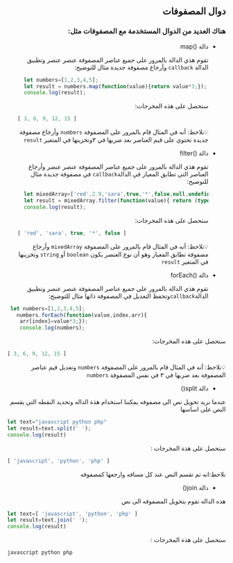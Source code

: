 <div dir="rtl" align="right">


## دوال المصفوفات  ##

### هناك العديد من الدوال المستخدمة مع المصفوفات مثل: ###

<ul>
<li>دالة ()map</li>


تقوم هذي الدالة بالمرور على جميع عناصر المصفوفة عنصر عنصر وتطبيق الدالة `callback`  وأرجاع مصفوفة جديدة مثال للتوضيح:


<div dir="ltr" align="left">

```js
  let numbers=[1,2,3,4,5];
  let result = numbers.map(function(value){return value*3;});
  console.log(result);
```
</div>

ستحصل على هذه المخرجات:

<div dir="ltr" align="left">

```js
[ 3, 6, 9, 12, 15 ]
```
</div>

💡نلاحظ: أنه في المثال قام بالمرور على المصفوفة `numbers`   وأرجاع مصفوفة جديدة تحتوي على قيم العناصر بعد ضربها في ٣وتخزينها في المتغير `result`  
<li>دالة ()filter</li>


تقوم هذي الدالة بالمرور على جميع عناصر المصفوفة عنصر عنصر وأرجاع العناصر التي تطابق المعيار في الدالة`callback` في مصفوفة جديدة مثال للتوضيح:


<div dir="ltr" align="left">

```js
  let mixedArray=['red',2.9,'sara',true,'*',false,null,undefined];
  let result = mixedArray.filter(function(value){ return (typeof value)==='boolean'||(typeof value)==='string'; });
  console.log(result);
```
</div>

ستحصل على هذه المخرجات:

<div dir="ltr" align="left">

```js
[ 'red', 'sara', true, '*', false ]
```
</div>

💡نلاحظ: أنه في المثال قام بالمرور على المصفوفة `mixedArray` وأرجاع مصفوفة تطابق المعيار وهو أن نوع العنصر يكون `boolean` أو `string` وتخزينها في المتغير `result` 
<li>دالة ()forEach</li>


تقوم هذي الدالة بالمرور على جميع عناصر المصفوفة عنصر عنصر وتطبيق الدالة`callback`وتحفظ التعديل في المصفوفة ذاتها مثال للتوضيح: 
</ul>

<div dir="ltr" align="left">

```js
 let numbers=[1,2,3,4,5];
   numbers.forEach(function(value,index,arr){
    arr[index]=value*3;});
    console.log(numbers);
```
</div>

ستحصل على هذه المخرجات:

<div dir="ltr" align="left">

```js
[ 3, 6, 9, 12, 15 ]
```
</div>

💡نلاحظ: أنه في المثال قام بالمرور على المصفوفة `numbers`   وتعديل قيم عناصر المصفوفة بعد ضربها في ٣ في نفس المصفوفة `numbers`    

* دالة split()

عندما نريد تحويل نص الى مصفوفه يمكننا استخدام هذة الداله وتحديد النقطه التي يقسم النص على اساسها 
<div dir="ltr" align="left">

```js
let text="javascript python php"
let result=text.split(' ');
console.log(result)
```
</div>

ستحصل على هذة المخرجات :

<div dir="ltr" align="left">

```js
[ 'javascript', 'python', 'php' ]
```
</div>

نلاحظ:انه تم تقسم النص عند كل مسافه وارجعها كمصفوفه

* دالة join()

هذه الداله تقوم بتحويل المصفوفه الى نص 

<div dir="ltr" align="left">

```js
let text=[ 'javascript', 'python', 'php' ]
let result=text.join(' ');
console.log(result)
```
</div>

ستحصل على هذة المخرجات :

<div dir="ltr" align="left">

```js
javascript python php
```
</div>
</div>
